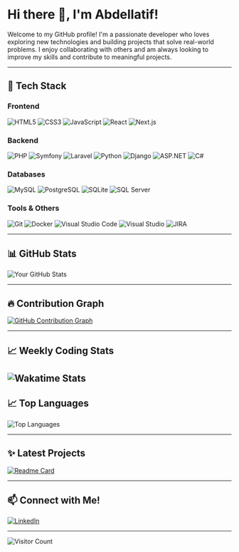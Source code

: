 # Hi there 👋, I'm Abdellatif!

Welcome to my GitHub profile! I'm a passionate developer who loves exploring new technologies and building projects that solve real-world problems. I enjoy collaborating with others and am always looking to improve my skills and contribute to meaningful projects.

---

## 🚀 Tech Stack

### Frontend
![HTML5](https://img.shields.io/badge/-HTML5-E34F26?style=flat&logo=html5&logoColor=white)
![CSS3](https://img.shields.io/badge/-CSS3-1572B6?style=flat&logo=css3&logoColor=white)
![JavaScript](https://img.shields.io/badge/-JavaScript-F7DF1E?style=flat&logo=javascript&logoColor=black)
![React](https://img.shields.io/badge/-React-61DAFB?style=flat&logo=react&logoColor=black)
![Next.js](https://img.shields.io/badge/-Next.js-000000?style=flat&logo=nextdotjs&logoColor=white)

### Backend
![PHP](https://img.shields.io/badge/-PHP-777BB4?style=flat&logo=php&logoColor=white)
![Symfony](https://img.shields.io/badge/-Symfony-000000?style=flat&logo=symfony&logoColor=white)
![Laravel](https://img.shields.io/badge/-Laravel-FF2D20?style=flat&logo=laravel&logoColor=white)
![Python](https://img.shields.io/badge/-Python-3776AB?style=flat&logo=python&logoColor=white)
![Django](https://img.shields.io/badge/-Django-092E20?style=flat&logo=django&logoColor=white)
![ASP.NET](https://img.shields.io/badge/-ASP.NET-5C2D91?style=flat&logo=dot-net&logoColor=white)
![C#](https://img.shields.io/badge/-C%23-239120?style=flat&logo=c-sharp&logoColor=white)

### Databases
![MySQL](https://img.shields.io/badge/-MySQL-4479A1?style=flat&logo=mysql&logoColor=white)
![PostgreSQL](https://img.shields.io/badge/-PostgreSQL-336791?style=flat&logo=postgresql&logoColor=white)
![SQLite](https://img.shields.io/badge/-SQLite-003B57?style=flat&logo=sqlite&logoColor=white)
![SQL Server](https://img.shields.io/badge/-SQL%20Server-CC2927?style=flat&logo=microsoft-sql-server&logoColor=white)

### Tools & Others
![Git](https://img.shields.io/badge/-Git-F05032?style=flat&logo=git&logoColor=white)
![Docker](https://img.shields.io/badge/-Docker-2496ED?style=flat&logo=docker&logoColor=white)
![Visual Studio Code](https://img.shields.io/badge/-VS%20Code-007ACC?style=flat&logo=visual-studio-code&logoColor=white)
![Visual Studio](https://img.shields.io/badge/-Visual%20Studio-5C2D91?style=flat&logo=visual-studio&logoColor=white)
![JIRA](https://img.shields.io/badge/-JIRA-0052CC?style=flat&logo=jira&logoColor=white)


<!-- Add or remove icons based on your tech stack -->

---

## 📊 GitHub Stats
![Your GitHub Stats](https://github-readme-stats.vercel.app/api?username=a-hammadi&show_icons=true&theme=radical)

---

## 🔥 Contribution Graph
[![GitHub Contribution Graph](https://activity-graph.herokuapp.com/graph?username=a-hammadi&theme=rogue)](https://github.com/a-hammadi/github-readme-activity-graph)

---

## 📈 Weekly Coding Stats
![Wakatime Stats](https://github-readme-stats.vercel.app/api/wakatime?username=a-hammadi&layout=compact&theme=radical)
---

## 📈 Top Languages
![Top Languages](https://github-readme-stats.vercel.app/api/top-langs/?username=a-hammadi&layout=compact&theme=radical)

---

## ✨ Latest Projects
[![Readme Card](https://github-readme-stats.vercel.app/api/pin/?username=a-hammadi&repo=your-repo-name&theme=radical)](https://github.com/a-hammadi/your-repo-name)

---

## 📫 Connect with Me!
<p align="left">
  <a href="https://linkedin.com/in/a-hammadi" target="blank"><img align="center" src="https://img.shields.io/badge/-LinkedIn-0A66C2?style=flat&logo=linkedin&logoColor=white" alt="LinkedIn"/></a>
</p>

---

![Visitor Count](https://komarev.com/ghpvc/?username=yourusername&color=blue&style=flat)

